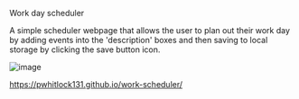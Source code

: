 Work day scheduler

A simple scheduler webpage that allows the user to plan out their work day by adding events into the 'description' boxes and then saving to local storage by clicking the save button icon.

![image](https://github.com/Pwhitlock131/work-scheduler/assets/139918601/ec411c15-c56d-4780-a94d-73545fc43d9d)

https://pwhitlock131.github.io/work-scheduler/
